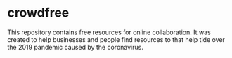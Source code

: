 # crowdfree
This repository contains free resources for online collaboration. It was created to help businesses and people find resources to that help tide over the 2019 pandemic caused by the coronavirus.
